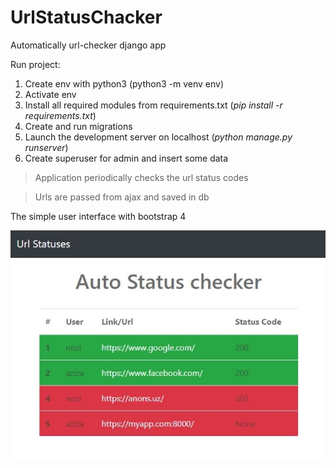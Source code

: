 # UrlStatusChacker
Automatically url-checker django app

Run project:
1. Create env with python3 (python3 -m venv env)
2. Activate env 
3. Install all required modules from requirements.txt (_pip install -r requirements.txt_)
4. Create and run migrations
5. Launch the development server on localhost (_python manage.py runserver_)
6. Create superuser for admin and insert some data

> Application periodically checks the url status codes
 
> Urls are passed from ajax and saved in db  

The simple user interface with bootstrap 4

![alt text](./demo.jpg)